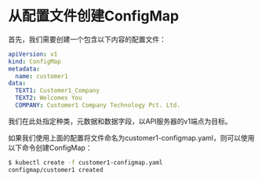 # 从配置文件创建ConfigMap

首先，我们需要创建一个包含以下内容的配置文件：

```yaml
apiVersion: v1
kind: ConfigMap
metadata:
  name: customer1
data:
  TEXT1: Customer1_Company
  TEXT2: Welcomes You
  COMPANY: Customer1 Company Technology Pct. Ltd.
```

我们在此处指定种类，元数据和数据字段，以API服务器的v1端点为目标。

如果我们使用上面的配置将文件命名为customer1-configmap.yaml，则可以使用以下命令创建ConfigMap：

```bash
$ kubectl create -f customer1-configmap.yaml
configmap/customer1 created
```

